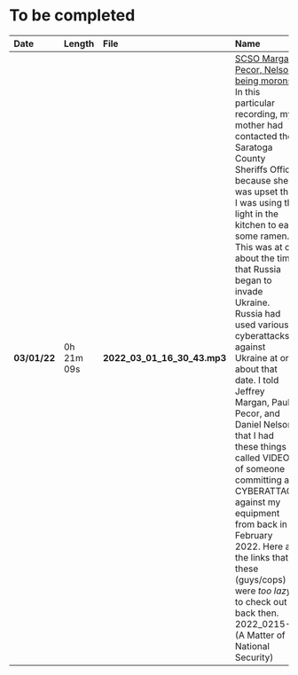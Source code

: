 # To be completed

| Date         | Length     | File                           | Name                                                                                                        |
|:-------------|:-----------|:-------------------------------|:------------------------------------------------------------------------------------------------------------|
| **03/01/22** | 0h 21m 09s | **2022_03_01_16_30_43.mp3** | [SCSO Margan, Pecor, Nelson being morons](https://drive.google.com/file/d/1BNfF9vWjG4vBIO-8oXmIw6aLeNvFRjRL)<br>In this particular recording, my mother had contacted the Saratoga County Sheriffs Office because she was upset that I was using the light in the kitchen to eat some ramen. This was at or about the time that Russia began to invade Ukraine. Russia had used various cyberattacks against Ukraine at or about that date. I told Jeffrey Margan, Paul Pecor, and Daniel Nelson that I had these things called VIDEOS of someone committing a CYBERATTACK against my equipment from back in February 2022. Here are the links that these (guys/cops) were *too lazy* to check out back then.<br>2022_0215-(A Matter of National Security) | https://youtu.be/e4VnZObiez8<br>2022_0225-(Censorship on Facebook) | https://youtu.be/Jmq4yBqGhTs<br>2022_0226-(Smartphone-WhileBSOD) | https://youtu.be/40sQXpVh_8Y<br>2022_0226-(Smartphone-Post-BSOD) | https://youtu.be/oShPs6_uXIk<br>2022_0226-(OBS-Laptop-Post-BSOD) | https://youtu.be/LYVUMLpofWg<br>Sorta looks like I've got some stuff for people who call themselves POLICE OFFICERS to look at, right...? Think again. They STILL won't look at it. That's how stupid these guys are. Cool huh...? You people are pretty stupid.<br>https://youtu.be/fIuB2TbOInc [Smartphone Angle]|<br>https://youtu.be/Ct8X356_Xhc [Laptop Angle]


